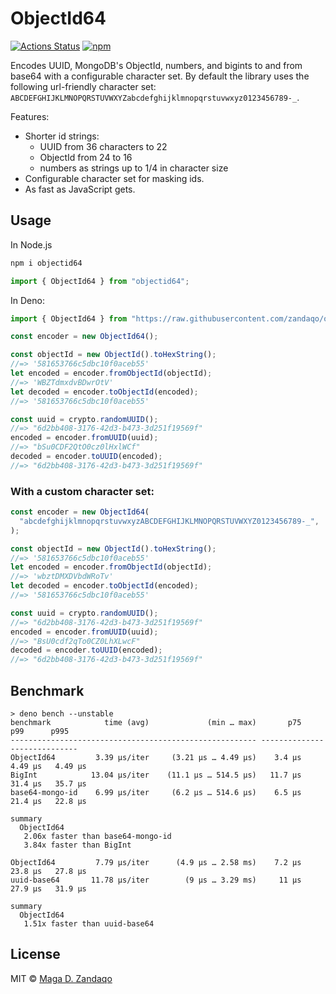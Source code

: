 # ObjectId64

[![Actions Status](https://github.com/zandaqo/objectid64/workflows/ci/badge.svg)](https://github.com/zandaqo/objectid64/actions)
[![npm](https://img.shields.io/npm/v/objectid64.svg?style=flat-square)](https://www.npmjs.com/package/objectid64)

Encodes UUID, MongoDB's ObjectId, numbers, and bigints to and from base64 with a
configurable character set. By default the library uses the following
url-friendly character set:
`ABCDEFGHIJKLMNOPQRSTUVWXYZabcdefghijklmnopqrstuvwxyz0123456789-_`.

Features:

- Shorter id strings:
  - UUID from 36 characters to 22
  - ObjectId from 24 to 16
  - numbers as strings up to 1/4 in character size
- Configurable character set for masking ids.
- As fast as JavaScript gets.

## Usage

In Node.js

```bash
npm i objectid64
```

```javascript
import { ObjectId64 } from "objectid64";
```

In Deno:

```javascript
import { ObjectId64 } from "https://raw.githubusercontent.com/zandaqo/objectid64/3.0.2/mod.ts";
```

```javascript
const encoder = new ObjectId64();

const objectId = new ObjectId().toHexString();
//=> '581653766c5dbc10f0aceb55'
let encoded = encoder.fromObjectId(objectId);
//=> 'WBZTdmxdvBDwrOtV'
let decoded = encoder.toObjectId(encoded);
//=> '581653766c5dbc10f0aceb55'

const uuid = crypto.randomUUID();
//=> "6d2bb408-3176-42d3-b473-3d251f19569f"
encoded = encoder.fromUUID(uuid);
//=> "bSu0CDF2QtO0cz0lHxlWCf"
decoded = encoder.toUUID(encoded);
//=> "6d2bb408-3176-42d3-b473-3d251f19569f"
```

### With a custom character set:

```javascript
const encoder = new ObjectId64(
  "abcdefghijklmnopqrstuvwxyzABCDEFGHIJKLMNOPQRSTUVWXYZ0123456789-_",
);

const objectId = new ObjectId().toHexString();
//=> '581653766c5dbc10f0aceb55'
let encoded = encoder.fromObjectId(objectId);
//=> 'wbztDMXDVbdWRoTv'
let decoded = encoder.toObjectId(encoded);
//=> '581653766c5dbc10f0aceb55'

const uuid = crypto.randomUUID();
//=> "6d2bb408-3176-42d3-b473-3d251f19569f"
encoded = encoder.fromUUID(uuid);
//=> "BsU0cdf2qTo0CZ0LhXLwcF"
decoded = encoder.toUUID(encoded);
//=> "6d2bb408-3176-42d3-b473-3d251f19569f"
```

## Benchmark

```
> deno bench --unstable
benchmark            time (avg)             (min … max)       p75       p99      p995        
------------------------------------------------------- -----------------------------        
ObjectId64         3.39 µs/iter     (3.21 µs … 4.49 µs)    3.4 µs   4.49 µs   4.49 µs
BigInt            13.04 µs/iter    (11.1 µs … 514.5 µs)   11.7 µs   31.4 µs   35.7 µs
base64-mongo-id    6.99 µs/iter     (6.2 µs … 514.6 µs)    6.5 µs   21.4 µs   22.8 µs

summary
  ObjectId64
   2.06x faster than base64-mongo-id
   3.84x faster than BigInt

ObjectId64         7.79 µs/iter      (4.9 µs … 2.58 ms)    7.2 µs   23.8 µs   27.8 µs
uuid-base64       11.78 µs/iter        (9 µs … 3.29 ms)     11 µs   27.9 µs   31.9 µs

summary
  ObjectId64
   1.51x faster than uuid-base64
```

## License

MIT © [Maga D. Zandaqo](http://maga.name)
